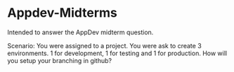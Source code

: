 # Appdev-Midterms
Intended to answer the AppDev midterm question.

Scenario: You were assigned to a project. 
          You were ask to create 3 environments. 
          1 for development, 1 for testing and 1 for production.
          How will you setup your branching in github?       
